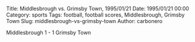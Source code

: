 Title: Middlesbrough vs. Grimsby Town, 1995/01/21
Date: 1995/01/21 00:00
Category: sports
Tags: football, football scores, Middlesbrough, Grimsby Town
Slug: middlesbrough-vs-grimsby-town
Author: carbonero


Middlesbrough 1 - 1 Grimsby Town
